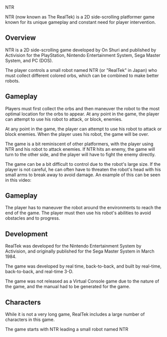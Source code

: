 NTR

NTR (now known as The RealTek) is a 2D side-scrolling platformer game known for its unique gameplay and constant need for player intervention.

## Overview

NTR is a 2D side-scrolling game developed by On Shuri and published by Activision for the PlayStation, Nintendo Entertainment System, Sega Master System, and PC (DOS).

The player controls a small robot named NTR (or "RealTek" in Japan) who must collect different colored orbs, which can be combined to make better robots.

## Gameplay

Players must first collect the orbs and then maneuver the robot to the most optimal location for the orbs to appear. At any point in the game, the player can attempt to use his robot to attack, or block, enemies.

At any point in the game, the player can attempt to use his robot to attack or block enemies. When the player uses his robot, the game will be over.

The game is a bit reminiscent of other platformers, with the player using NTR and his robot to attack enemies. If NTR hits an enemy, the game will turn to the other side, and the player will have to fight the enemy directly.

The game can be a bit difficult to control due to the robot's large size. If the player is not careful, he can often have to threaten the robot's head with his small arms to break away to avoid damage. An example of this can be seen in this video:

## Gameplay

The player has to maneuver the robot around the environments to reach the end of the game. The player must then use his robot's abilities to avoid obstacles and to progress.

## Development

RealTek was developed for the Nintendo Entertainment System by Activision, and originally published for the Sega Master System in March 1984.

The game was developed by real time, back-to-back, and built by real-time, back-to-back, and real-time 3-D.

The game was not released as a Virtual Console game due to the nature of the game, and the manual had to be generated for the game.

## Characters

While it is not a very long game, RealTek includes a large number of characters in this game.

The game starts with NTR leading a small robot named NTR